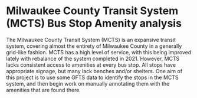 # Milwaukee County Transit System (MCTS) Bus Stop Amenity analysis
The Milwaukee County Transit System (MCTS) is an expansive transit system, covering almost the entirety of Milwaukee County in a generally grid-like fashion. MCTS has a high level of service, with this being improved lately with rebalance of the system completed in 2021. However, MCTS lacks consistent access to amenities at every bus stop. All stops have appropriate signage, but many lack benches and/or shelters. One aim of this project is to use some GFTS data to identify the stops in the MCTS system, and then begin work on manually annotating them with the amenities that are found there.
